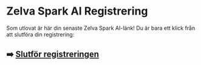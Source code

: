 # Zelva Spark AI Registrering

Som utlovat är här din senaste Zelva Spark AI-länk! Du är bara ett klick från att slutföra din registrering:

## ➡️ [Slutför registreringen](https://t.co/QxYnn27kRu)
